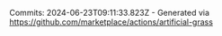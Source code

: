 Commits: 2024-06-23T09:11:33.823Z - Generated via https://github.com/marketplace/actions/artificial-grass
<br>
